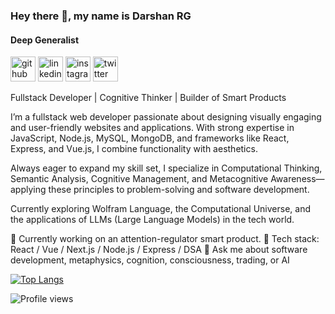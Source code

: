 ### Hey there 👋, my name is Darshan RG
#### Deep Generalist

[<img src='https://cdn.jsdelivr.net/npm/simple-icons@3.0.1/icons/github.svg' alt='github' height='40'>](https://github.com/darshangowda11)  [<img src='https://cdn.jsdelivr.net/npm/simple-icons@3.0.1/icons/linkedin.svg' alt='linkedin' height='40'>](https://www.linkedin.com/in/darshanrgs/)  [<img src='https://cdn.jsdelivr.net/npm/simple-icons@3.0.1/icons/instagram.svg' alt='instagram' height='40'>](https://www.instagram.com/darshan._rg/)  [<img src='https://cdn.jsdelivr.net/npm/simple-icons@3.0.1/icons/twitter.svg' alt='twitter' height='40'>](https://twitter.com/darshangowda_11)  


Fullstack Developer | Cognitive Thinker | Builder of Smart Products

I’m a fullstack web developer passionate about designing visually engaging and user-friendly websites and applications. With strong expertise in JavaScript, Node.js, MySQL, MongoDB, and frameworks like React, Express, and Vue.js, I combine functionality with aesthetics.

Always eager to expand my skill set, I specialize in Computational Thinking, Semantic Analysis, Cognitive Management, and Metacognitive Awareness—applying these principles to problem-solving and software development.

Currently exploring Wolfram Language, the Computational Universe, and the applications of LLMs (Large Language Models) in the tech world.

🧠 Currently working on an attention-regulator smart product.
🌱 Tech stack: React / Vue / Next.js / Node.js / Express / DSA
💬 Ask me about software development, metaphysics, cognition, consciousness, trading, or AI



[![Top Langs](https://github-readme-stats.vercel.app/api/top-langs/?username=darshangowda11)](https://github.com/anuraghazra/github-readme-stats)


![Profile views](https://gpvc.arturio.dev/darshangowda11)  

